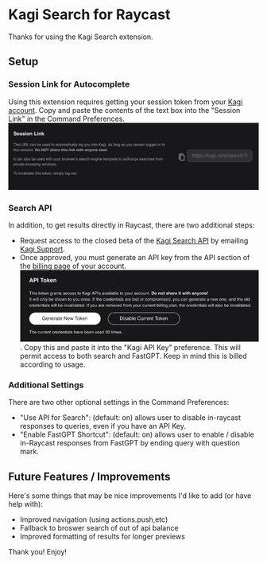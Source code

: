 # Kagi Search for Raycast

Thanks for using the Kagi Search extension.

## Setup
### Session Link for Autocomplete
Using this extension requires getting your session token from your [Kagi account](https://kagi.com/settings?p=user_details). 
Copy and paste the contents of the text box into the "Session Link" in the Command Preferences.
![session_link.png](assets/session_link.png)
### Search API
In addition, to get results directly in Raycast, there are two additional steps:
* Request access to the closed beta of the [Kagi Search API](https://help.kagi.com/kagi/api/search.html) by emailing [Kagi Support](support@kagi.com).
* Once approved, you must generate an API key from the API section of the [billing page](https://kagi.com/settings?p=billing_api) 
of your account. ![api_key.png](assets/img.png). Copy this and paste it into the "Kagi API Key" preference. This will permit access to both search and FastGPT. Keep in mind this is billed according to usage.
### Additional Settings
There are two other optional settings in the Command Preferences:
* "Use API for Search": (default: on) allows user to disable in-raycast responses to queries, even if you have an API Key.
* "Enable FastGPT Shortcut": (default: on) allows user to enable / disable in-Raycast responses from FastGPT by ending query with question mark.

## Future Features / Improvements
Here's some things that may be nice improvements I'd like to add (or have help with):
* Improved navigation (using actions.push,etc)
* Fallback to broswer search of out of api balance
* Improved formatting of results for longer previews

Thank you! Enjoy!